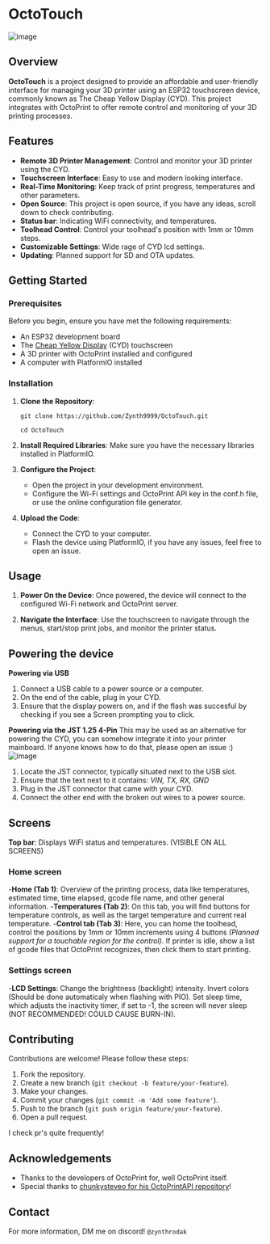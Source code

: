 
# OctoTouch

![image](https://github.com/Zynth9999/OctoTouch/assets/126088340/9bd7acc9-dca2-42fb-b155-b8a458af49a3)

## Overview

**OctoTouch** is a project designed to provide an affordable and user-friendly interface for managing your 3D printer using an ESP32 touchscreen device, commonly known as The Cheap Yellow Display (CYD). This project integrates with OctoPrint to offer remote control and monitoring of your 3D printing processes.

## Features

- **Remote 3D Printer Management**: Control and monitor your 3D printer using the CYD.
- **Touchscreen Interface**: Easy to use and modern looking interface.
- **Real-Time Monitoring**: Keep track of print progress, temperatures and other parameters.
- **Open Source**: This project is open source, if you have any ideas, scroll down to check contributing.
- **Status bar**: Indicating WiFi connectivity, and temperatures.
- **Toolhead Control**: Control your toolhead's position with 1mm or 10mm steps.
- **Customizable Settings**: Wide rage of CYD lcd settings.
- **Updating**: Planned support for SD and OTA updates.

## Getting Started

### Prerequisites

Before you begin, ensure you have met the following requirements:

- An ESP32 development board
- The [Cheap Yellow Display](https://github.com/witnessmenow/ESP32-Cheap-Yellow-Display) (CYD) touchscreen
- A 3D printer with OctoPrint installed and configured
- A computer with PlatformIO installed

### Installation

1. **Clone the Repository**:

   ```git clone https://github.com/Zynth9999/OctoTouch.git```
   
   ```cd OctoTouch```

2. **Install Required Libraries**:
   Make sure you have the necessary libraries installed in PlatformIO.

3. **Configure the Project**:
   - Open the project in your development environment.
   - Configure the Wi-Fi settings and OctoPrint API key in the conf.h file, or use the online configuration file generator.

4. **Upload the Code**:
   - Connect the CYD to your computer.
   - Flash the device using PlatformIO, if you have any issues, feel free to open an issue.

## Usage

1. **Power On the Device**:
   Once powered, the device will connect to the configured Wi-Fi network and OctoPrint server.

2. **Navigate the Interface**:
   Use the touchscreen to navigate through the menus, start/stop print jobs, and monitor the printer status.
## Powering the device
**Powering via USB**
1. Connect a USB cable to a power source or a computer.
2. On the end of the cable, plug in your CYD.
3. Ensure that the display powers on, and if the flash was succesful by checking if you see a Screen prompting you to click.

**Powering via the JST 1.25 4-Pin**
This may be used as an alternative for powering the CYD, you can somehow integrate it into your printer mainboard. If anyone knows how to do that, please open an issue :)
![image](https://raw.githubusercontent.com/Zynth9999/OctoTouch/main/power-pinout.png)
1. Locate the JST connector, typically situated next to the USB slot.
2. Ensure that the text next to it contains: *VIN, TX, RX, GND*
3. Plug in the JST connector that came with your CYD.
4. Connect the other end with the broken out wires to a power source.


## Screens
**Top bar**: Displays WiFi status and temperatures. (VISIBLE ON ALL SCREENS)
### Home screen
-**Home (Tab 1)**: Overview of the printing process, data like temperatures, estimated time, time elapsed, gcode file name, and other general information.
-**Temperatures (Tab 2)**: On this tab, you will find buttons for temperature controls, as well as the target temperature and current real temperature.
-**Control tab (Tab 3)**: Here, you can home the toolhead, control the positions by 1mm or 10mm increments using 4 buttons *(Planned support for a touchable region for the control)*. If printer is idle, show a list of gcode files that OctoPrint recognizes, then click them to start printing.

### Settings screen
-**LCD Settings**: Change the brightness (backlight) intensity. Invert colors (Should be done automaticaly when flashing with PIO). Set sleep time, which adjusts the inactivity timer, if set to -1, the screen will never sleep (NOT RECOMMENDED! COULD CAUSE BURN-IN).



## Contributing

Contributions are welcome! Please follow these steps:

1. Fork the repository.
2. Create a new branch (`git checkout -b feature/your-feature`).
3. Make your changes.
4. Commit your changes (`git commit -m 'Add some feature'`).
5. Push to the branch (`git push origin feature/your-feature`).
6. Open a pull request.

I check pr's quite frequently!
## Acknowledgements

- Thanks to the developers of OctoPrint for, well OctoPrint itself.
- Special thanks to [chunkysteveo for his OctoPrintAPI repository](https://github.com/chunkysteveo/OctoPrintAPI)!

## Contact

For more information, DM me on discord! ```@zynthrodak```
